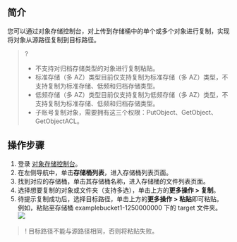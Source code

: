## 简介

您可以通过对象存储控制台，对上传到存储桶中的单个或多个对象进行复制，实现将对象从源路径复制到目标路径。

>?
> - 不支持对归档存储类型的对象进行复制粘贴。
> - 标准存储（多 AZ）类型目前仅支持复制为标准存储（多 AZ）类型，不支持复制为标准存储、低频和归档存储类型。
> - 低频存储（多 AZ）类型目前仅支持复制为低频存储（多 AZ）类型，不支持复制为标准存储、低频和归档存储类型。
> - 子账号复制对象，需要拥有这三个权限：PutObject、GetObject、GetObjectACL。
> 

## 操作步骤

1. 登录 [对象存储控制台](https://console.cloud.tencent.com/cos5)。
2. 在左侧导航中，单击**存储桶列表**，进入存储桶列表页面。
3. 找到对应的存储桶，单击其存储桶名称，进入存储桶的文件列表页面。
4. 选择想要复制的对象或文件夹（支持多选），单击上方的**更多操作 > 复制**。
5. 待提示复制成功后，选择目标路径，单击上方的**更多操作 > 粘贴**即可粘贴。
例如，粘贴至存储桶 examplebucket1-1250000000 下的 target 文件夹。
![](https://main.qcloudimg.com/raw/c5ced94c2d09085efb55bf39a87a258b.png)
>! 目标路径不能与源路径相同，否则将粘贴失败。
>

